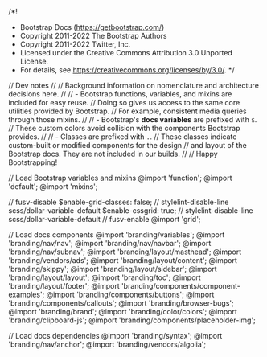 /*!
 * Bootstrap Docs (https://getbootstrap.com/)
 * Copyright 2011-2022 The Bootstrap Authors
 * Copyright 2011-2022 Twitter, Inc.
 * Licensed under the Creative Commons Attribution 3.0 Unported License.
 * For details, see https://creativecommons.org/licenses/by/3.0/.
 */

// Dev notes
//
// Background information on nomenclature and architecture decisions here.
//
// - Bootstrap functions, variables, and mixins are included for easy reuse.
//   Doing so gives us access to the same core utilities provided by Bootstrap.
//   For example, consistent media queries through those mixins.
//
// - Bootstrap's **docs variables** are prefixed with `$`.
//   These custom colors avoid collision with the components Bootstrap provides.
//
// - Classes are prefixed with `.`.
//   These classes indicate custom-built or modified components for the design
//   and layout of the Bootstrap docs. They are not included in our builds.
//
// Happy Bootstrapping!

// Load Bootstrap variables and mixins
@import 'function';
@import 'default';
@import 'mixins';

// fusv-disable
$enable-grid-classes: false; // stylelint-disable-line scss/dollar-variable-default
$enable-cssgrid: true; // stylelint-disable-line scss/dollar-variable-default
// fusv-enable
@import 'grid';

// Load docs components
@import 'branding/variables';
@import 'branding/nav/nav';
@import 'branding/nav/navbar';
@import 'branding/nav/subnav';
@import 'branding/layout/masthead';
@import 'branding/vendors/ads';
@import 'branding/layout/content';
@import 'branding/skippy';
@import 'branding/layout/sidebar';
@import 'branding/layout/layout';
@import 'branding/toc';
@import 'branding/layout/footer';
@import 'branding/components/component-examples';
@import 'branding/components/buttons';
@import 'branding/components/callouts';
@import 'branding/browser-bugs';
@import 'branding/brand';
@import 'branding/color/colors';
@import 'branding/clipboard-js';
@import 'branding/components/placeholder-img';

// Load docs dependencies
@import 'branding/syntax';
@import 'branding/nav/anchor';
@import 'branding/vendors/algolia';
